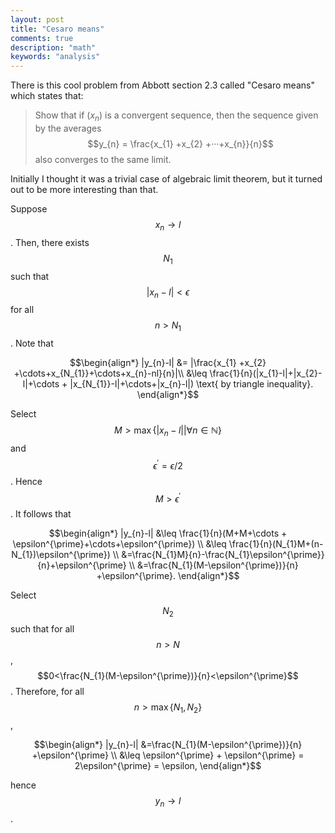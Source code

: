 ```yaml
---
layout: post
title: "Cesaro means"
comments: true
description: "math"
keywords: "analysis"
---
```


There is this cool problem from Abbott section 2.3 called "Cesaro means" which states that:

> Show that if $(x_{n})$ is a convergent sequence, then the sequence given by the averages $$y_{n} = \frac{x_{1} +x_{2} +···+x_{n}}{n}$$ also converges to the same limit.

Initially I thought it was a trivial case of algebraic limit theorem, but it turned out to be more interesting than that. 

Suppose $$x_{n} \to l$$. Then, there exists $$N_{1}$$ such that $$|x_{n}-l|<\epsilon$$ for all $$n> N_{1}$$. Note that

$$\begin{align*}
|y_{n}-l| &=  |\frac{x_{1} +x_{2} +\cdots+x_{N_{1}}+\cdots+x_{n}-nl}{n}|\\
&\leq \frac{1}{n}(|x_{1}-l|+|x_{2}-l|+\cdots + |x_{N_{1}}-l|+\cdots+|x_{n}-l|) \text{ by triangle inequality}.
\end{align*}$$

Select $$M > \max\{|x_{n}-l||\forall n \in \mathbb N\}$$ and $$\epsilon^{\prime} = \epsilon/2$$. Hence $$M>\epsilon^{\prime}$$. It follows that

$$\begin{align*}
|y_{n}-l| &\leq \frac{1}{n}(M+M+\cdots + \epsilon^{\prime}+\cdots+\epsilon^{\prime}) \\
&\leq \frac{1}{n}(N_{1}M+(n-N_{1})\epsilon^{\prime}) \\
&=\frac{N_{1}M}{n}-\frac{N_{1}\epsilon^{\prime}}{n}+\epsilon^{\prime} \\
&=\frac{N_{1}(M-\epsilon^{\prime})}{n} +\epsilon^{\prime}.
\end{align*}$$

Select $$N_{2}$$ such that for all $$n > N$$, $$0<\frac{N_{1}(M-\epsilon^{\prime})}{n}<\epsilon^{\prime}$$. Therefore, for all $$n > \max\{N_{1},N_{2}\}$$,

$$\begin{align*}
|y_{n}-l| &=\frac{N_{1}(M-\epsilon^{\prime})}{n} +\epsilon^{\prime} \\
&\leq \epsilon^{\prime} + \epsilon^{\prime} = 2\epsilon^{\prime} = \epsilon,
\end{align*}$$

hence $$y_{n} \to l$$.


